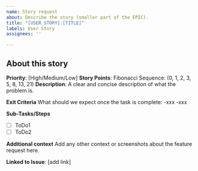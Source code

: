 ```yaml
---
name: Story request
about: Describe the story (smaller part of the EPIC).
title: "[USER STORY]:[TITLE]"
labels: User Story
assignees: ''

---
```


## About this story 
**Priority**: [High/Medium/Low]
**Story Points**: Fibonacci Sequence: (0, 1, 2, 3, 5, 8, 13, 21)
**Description**: 
A clear and concise description of what the problem is. 

**Exit Criteria**
What should we expect once the task is complete:
-xxx
-xxx

**Sub-Tasks/Steps**
- [ ] ToDo1
- [ ] ToDo2

**Additional context**
Add any other context or screenshots about the feature request here.

**Linked to Issue**: [add link]
